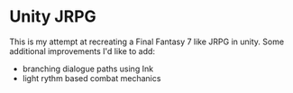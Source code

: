Unity JRPG
===
This is my attempt at recreating a Final Fantasy 7 like JRPG in unity.
Some additional improvements I'd like to add:
- branching dialogue paths using Ink
- light rythm based combat mechanics